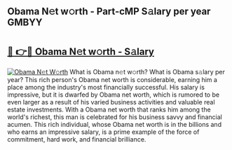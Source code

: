 ## Obama N𝚎t w𝚘rth - Part-cMP S𝚊lary per year GMBYY

# <h2><a href="http://gc0k8xz.nevu.top/?p=Obama">🔗 👉🔴 Obama N𝚎t w𝚘rth - S𝚊lary</a></h2>

[![Obama N𝚎t W𝚘rth](https://i.imgur.com/Oavwk0R.jpeg)](http://gc0k8xz.nevu.top/?p=Obama)
What is Obama n𝚎t w𝚘rth? What is Obama s𝚊lary per year?
This rich person's Obama net worth is considerable, earning him a place among the industry's most financially successful. His salary is impressive, but it is dwarfed by Obama net worth, which is rumored to be even larger as a result of his varied business activities and valuable real estate investments. With a Obama net worth that ranks him among the world's richest, this man is celebrated for his business savvy and financial acumen. This rich individual, whose Obama net worth is in the billions and who earns an impressive salary, is a prime example of the force of commitment, hard work, and financial brilliance.
